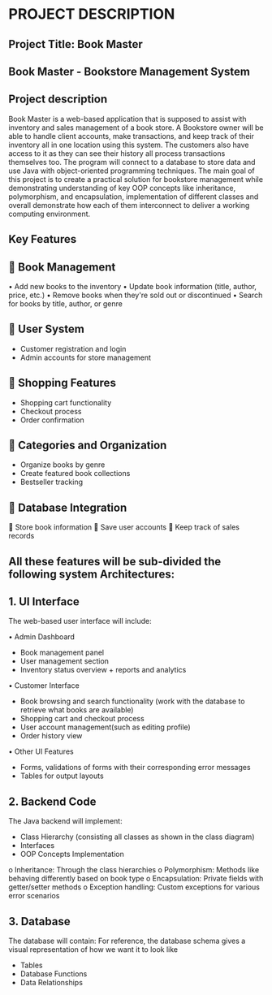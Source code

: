 # PROJECT DESCRIPTION 


## Project Title: Book Master

## Book Master - Bookstore Management System

## Project description 

Book Master is a web-based application that is supposed to assist with inventory and sales management of a book store. A Bookstore owner will be able to handle client accounts, make transactions, and keep track of their inventory all in one location using this system. The customers also have access to it as they can see their history all process transactions themselves too. The program will connect to a database to store data and use Java with object-oriented programming techniques. The main goal of this project is to create a practical solution for bookstore management while demonstrating understanding of key OOP concepts like inheritance, polymorphism, and encapsulation, implementation of different classes and overall demonstrate how each of them interconnect to deliver a working computing environment. 


## Key Features

## 	 Book Management

•	Add new books to the inventory
•	Update book information (title, author, price, etc.)
•	Remove books when they're sold out or discontinued
•	Search for books by title, author, or genre


## 	User System

-	Customer registration and login
-	Admin accounts for store management


## 	Shopping Features

-	Shopping cart functionality
-	Checkout process
-	Order confirmation




## 	Categories and Organization

-	Organize books by genre
-	Create featured book collections
-	Bestseller tracking


## 	Database Integration

	Store book information
	Save user accounts
	Keep track of sales records


## All these features will be sub-divided the following system Architectures:

## 1. UI Interface
The web-based user interface will include:

•	Admin Dashboard 

-	Book management panel
-	User management section
-	Inventory status overview + reports and analytics

•	Customer Interface 

-	Book browsing and search functionality (work with the database to retrieve what books are available)
-	Shopping cart and checkout process
-	User account management(such as editing profile)
-	Order history view

•	Other UI Features 

-	Forms, validations of forms with their corresponding error messages
-	Tables for output layouts

## 2. Backend Code
The Java backend will implement:
-	Class Hierarchy (consisting all classes as shown in the class diagram)
-	Interfaces 
-	OOP Concepts Implementation

o	Inheritance: Through the class hierarchies
o	Polymorphism: Methods like behaving differently based on book type
o	Encapsulation: Private fields with getter/setter methods
o	Exception handling: Custom exceptions for various error scenarios

## 3. Database
The database will contain:
For reference, the database schema gives a visual representation of how we want it to look like
-	Tables 
-	Database Functions 
-	Data Relationships 



